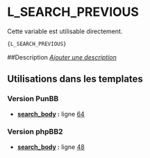 # L_SEARCH_PREVIOUS


Cette variable est utilisable directement.

```html
{L_SEARCH_PREVIOUS}
```

##Description
[*Ajouter une description*](https://fa-tvars.appspot.com/var/L_SEARCH_PREVIOUS)

## Utilisations dans les templates

### Version PunBB
* __[search_body](../tpl/var/punbb/search_body.md#readme) :__ ligne [64](../tpl/src/punbb/search_body.tpl#L64)

### Version phpBB2
* __[search_body](../tpl/var/subsilver/search_body.md#readme) :__ ligne [48](../tpl/src/subsilver/search_body.tpl#L48)